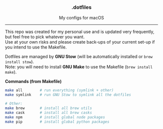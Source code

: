 <h3 align="center">.dotfiles</h3>
<p align="center">My configs for macOS</p>

---

This repo was created for my personal use and is updated very
frequently, but feel free to pick whatever you want.  
Use at your own risks and please create back-ups of your current
set-up if you intend to use the Makefile.  

Dotfiles are managed by **GNU Stow** (will be automatically installed
or `brew install stow`).  
Note: you will need to install **GNU Make** to use the Makefile (`brew
install make`).  

**Commands (from Makefile)**
```sh
make all        # run everything (symlink + other)
make symlink    # run GNU Stow to symlink all the dotfiles

# Other:
make brew       # install all brew utils
make cask       # install all brew casks
make npm        # install global node packages
make pip        # install global python packages
```
